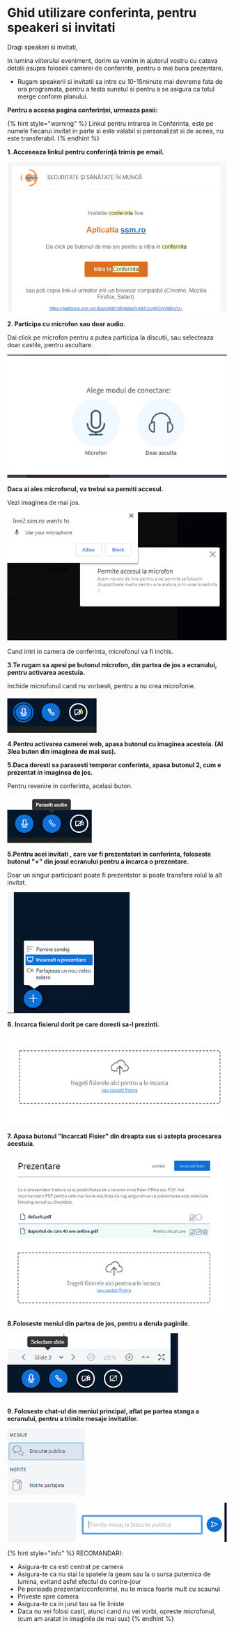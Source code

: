 # Ghid utilizare conferinta, pentru speakeri si invitati

	 	

 Dragi speakeri si invitati,

 In lumina viitorului eveniment, dorim sa venim in ajutorul vostru cu cateva detalii  asupra folosirii camerei de conferinte, pentru o mai buna prezentare.

*  Rugam speakerii si invitatii sa intre cu 10-15minute mai devreme fata de ora programata, pentru a testa sunetul si pentru a se asigura ca totul merge conform planului.



 **Pentru a accesa pagina conferinței, urmeaza pasii:**

{% hint style="warning" %}
Linkul pentru intrarea in Conferinta, este pe numele fiecarui invitat in parte si este valabil si personalizat si de aceea, nu este transferabil. 
{% endhint %}



 **1. Acceseaza linkul pentru conferință trimis pe email.**

![](../../.gitbook/assets/image%20%286%29.png)



 **2. Participa cu microfon sau doar audio.**

Dai click pe microfon pentru a putea participa la discutii, sau selecteaza doar castile, pentru ascultare.

![](../../.gitbook/assets/image%20%28107%29.png)

 **Daca ai ales microfonul, va trebui sa permiti accesul.**

Vezi imaginea de mai jos.



![](../../.gitbook/assets/image%20%2896%29.png)

  

   Cand intri in camera de conferinta, microfonul va fi inchis. 

**3.Te rugam sa apesi pe butonul microfon, din partea de jos a ecranului, pentru activarea acestuia.**

Inchide microfonul cand nu vorbesti, pentru a nu crea microfonie.



![](../../.gitbook/assets/image%20%2865%29.png)

**4.Pentru activarea camerei web, apasa butonul cu imaginea acesteia. \(Al 3lea buton din imaginea de mai sus\).**



**5.Daca doresti sa parasesti temporar conferinta, apasa butonul 2, cum e prezentat in imaginea de jos.** 

Pentru revenire in conferinta, acelasi buton.



![](../../.gitbook/assets/image%20%2824%29.png)



**5.Pentru acei invitati , care vor fi prezentatori in conferinta, foloseste butonul "+" din josul ecranului pentru a incarca o prezentare.**  

Doar un singur participant poate fi prezentator si poate transfera rolul la alt invitat.

![](../../.gitbook/assets/image%20%2810%29.png)

  

 **6.** **Incarca fisierul dorit pe care doresti sa-l prezinti.**

![](../../.gitbook/assets/image%20%2870%29.png)

**7. Apasa butonul "Incarcati Fisier" din dreapta sus si astepta procesarea acestuia**.

![](../../.gitbook/assets/image%20%2838%29.png)

 **8.Foloseste meniul din partea de jos, pentru a derula paginile**.

![](../../.gitbook/assets/image%20%2867%29.png)

 **9. Foloseste chat-ul din meniul principal, aflat pe partea stanga a ecranului, pentru a trimite mesaje invitatilor.**

![](../../.gitbook/assets/image%20%2837%29.png)



![](../../.gitbook/assets/image%20%2852%29.png)



{% hint style="info" %}
RECOMANDARI:

* Asigura-te ca esti centrat pe camera
* Asigura-te ca nu stai la spatele la geam sau la o sursa puternica de lumina, evitand asfel efectul de contre-jour
* Pe perioada prezentarii/conferintei, nu te misca foarte mult cu scaunul
* Priveste spre camera
* Asigura-te ca in jurul tau sa fie liniste
* Daca nu vei folosi casti, atunci cand nu vei vorbi, opreste microfonul, \(cum am aratat in imaginile de mai sus\)
{% endhint %}





